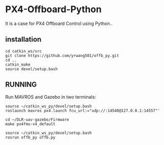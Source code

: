 # PX4-Offboard-Python
It is a case for PX4 Offboard Control using Python..

## **installation**
```
cd catkin_ws/src
git clone https://github.com/yrwang501/offb_py.git
cd ..
catkin_make
source devel/setup.bash
```

## **RUNNING**
Run MAVROS and Gazebo in two terminals:
```
source ~/catkin_ws_py/devel/setup.bash
roslaunch mavros px4.launch fcu_url:="udp://:14540@127.0.0.1:14557"'
```
```
cd ~/DLR-uav-gazebo/Firmware
make px4fmu-v4_default
```
```
source ~/catkin_ws_py/devel/setup.bash
rosrun offb_py offb.py
```

